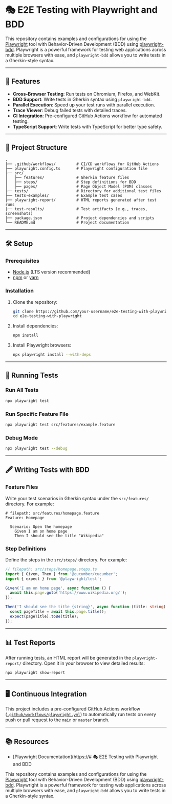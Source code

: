 # 🎭 E2E Testing with Playwright and BDD

This repository contains examples and configurations for using the [Playwright](https://playwright.dev/) tool with Behavior-Driven Development (BDD) using [playwright-bdd](https://github.com/streamich/playwright-bdd). Playwright is a powerful framework for testing web applications across multiple browsers with ease, and `playwright-bdd` allows you to write tests in a Gherkin-style syntax.

---

## 🚀 Features

- **Cross-Browser Testing**: Run tests on Chromium, Firefox, and WebKit.
- **BDD Support**: Write tests in Gherkin syntax using `playwright-bdd`.
- **Parallel Execution**: Speed up your test runs with parallel execution.
- **Trace Viewer**: Debug failed tests with detailed traces.
- **CI Integration**: Pre-configured GitHub Actions workflow for automated testing.
- **TypeScript Support**: Write tests with TypeScript for better type safety.

---

## 📂 Project Structure

```plaintext
.
├── .github/workflows/         # CI/CD workflows for GitHub Actions
├── playwright.config.ts       # Playwright configuration file
├── src/
│   ├── features/              # Gherkin feature files
│   ├── steps/                 # Step definitions for BDD
│   ├── pages/                 # Page Object Model (POM) classes
├── tests/                     # Directory for additional test files
├── tests-examples/            # Example test cases
├── playwright-report/         # HTML reports generated after test runs
├── test-results/              # Test artifacts (e.g., traces, screenshots)
├── package.json               # Project dependencies and scripts
└── README.md                  # Project documentation
```

---

## 🛠️ Setup

### Prerequisites

- [Node.js](https://nodejs.org/) (LTS version recommended)
- [npm](https://www.npmjs.com/) or [yarn](https://yarnpkg.com/)

### Installation

1. Clone the repository:
   ```bash
   git clone https://github.com/your-username/e2e-testing-with-playwright.git
   cd e2e-testing-with-playwright
   ```

2. Install dependencies:
   ```bash
   npm install
   ```

3. Install Playwright browsers:
   ```bash
   npx playwright install --with-deps
   ```

---

## 🧪 Running Tests

### Run All Tests
```bash
npx playwright test
```

### Run Specific Feature File
```bash
npx playwright test src/features/example.feature
```

### Debug Mode
```bash
npx playwright test --debug
```

---

## 🖋️ Writing Tests with BDD

### Feature Files

Write your test scenarios in Gherkin syntax under the `src/features/` directory. For example:

```gherkin
# filepath: src/features/homepage.feature
Feature: Homepage

  Scenario: Open the homepage
    Given I am on home page
    Then I should see the title "Wikipedia"
```

### Step Definitions

Define the steps in the `src/steps/` directory. For example:

```typescript
// filepath: src/steps/homepage.steps.ts
import { Given, Then } from '@cucumber/cucumber';
import { expect } from '@playwright/test';

Given('I am on home page', async function () {
  await this.page.goto('https://www.wikipedia.org/');
});

Then('I should see the title {string}', async function (title: string) {
  const pageTitle = await this.page.title();
  expect(pageTitle).toBe(title);
});
```

---

## 📊 Test Reports

After running tests, an HTML report will be generated in the `playwright-report/` directory. Open it in your browser to view detailed results:
```bash
npx playwright show-report
```

---

## 🖥️ Continuous Integration

This project includes a pre-configured GitHub Actions workflow ([`.github/workflows/playwright.yml`](.github/workflows/playwright.yml)) to automatically run tests on every push or pull request to the `main` or `master` branch.

---

## 📚 Resources

- [Playwright Documentation](https://# 🎭 E2E Testing with Playwright and BDD

This repository contains examples and configurations for using the [Playwright](https://playwright.dev/) tool with Behavior-Driven Development (BDD) using [playwright-bdd](https://github.com/streamich/playwright-bdd). Playwright is a powerful framework for testing web applications across multiple browsers with ease, and `playwright-bdd` allows you to write tests in a Gherkin-style syntax.
